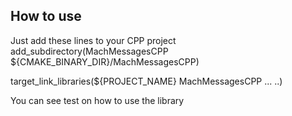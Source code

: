 ## How to use

Just add these lines to your CPP project
add_subdirectory(MachMessagesCPP ${CMAKE_BINARY_DIR}/MachMessagesCPP)

target_link_libraries(${PROJECT_NAME}
        MachMessagesCPP
        ...
        ..)
        
You can see test on how to use the library